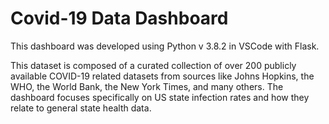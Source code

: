 # Covid-19 Data Dashboard
This dashboard was developed using Python v 3.8.2 in VSCode with Flask.

This dataset is composed of a curated collection of over 200 publicly available COVID-19 related datasets from sources like Johns Hopkins, the WHO, the World Bank, the New York Times, and many others. The dashboard focuses specifically on US state infection rates and how they relate to general state health data.
